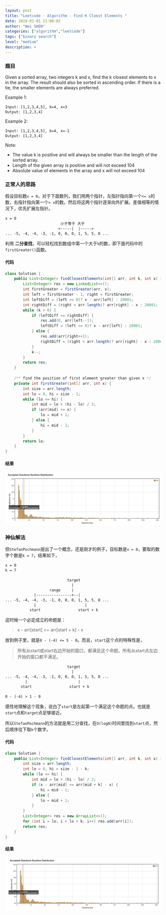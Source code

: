 ```yaml
---
layout: post
title: "Leetcode - Algorithm - Find K Cloest Elements "
date: 2019-01-01 21:00:02
author: "Wei SHEN"
categories: ["algorithm","leetcode"]
tags: ["binary search"]
level: "medium"
description: >
---
```


### 题目
Given a sorted array, two integers k and x, find the k closest elements to x in the array. The result should also be sorted in ascending order. If there is a tie, the smaller elements are always preferred.

Example 1:
```
Input: [1,2,3,4,5], k=4, x=3
Output: [1,2,3,4]
```

Example 2:
```
Input: [1,2,3,4,5], k=4, x=-1
Output: [1,2,3,4]
```

Note:
* The value k is positive and will always be smaller than the length of the sorted array.
* Length of the given array is positive and will not exceed 104
* Absolute value of elements in the array and x will not exceed 104

### 正常人的思路
假设目标数`x = 0`，对于下面数列，我们用两个指针，左指针指向第一个`<= x`的数，右指针指向第一个`> x`的数。然后将这两个指针逐渐向外扩展。差值相等的情况下，优先扩展左指针。
```
x = 0
                         小于等于 大于
                        <-----|  |----->
... -5, -4, -4, -3, -1, 0, 0, 0, 1, 5, 5, 8 ...
```

利用 **二分查找**，可以轻松找到数组中第一个大于`k`的数，即下面代码中的`firstGreater()`函数。

#### 代码
```java
class Solution {
    public List<Integer> findClosestElements(int[] arr, int k, int x) {
        List<Integer> res = new LinkedList<>();
        int firstGreater = firstGreater(arr, x);
        int left = firstGreater - 1, right = firstGreater;
        int leftDiff = (left >= 0)? x - arr[left] : 20001;
        int rightDiff = (right < arr.length)? arr[right] - x : 20001;
        while (k > 0) {
            if (leftDiff <= rightDiff) {
                res.add(0, arr[left--]);
                leftDiff = (left >= 0)? x - arr[left] : 20001;
            } else {
                res.add(arr[right++]);
                rightDiff = (right < arr.length)? arr[right] - x : 20001;
            }
            k--;
        }
        return res;
    }

    /** find the position of first element greater than given x */
    private int firstGreater(int[] arr, int x) {
        int size = arr.length;
        int lo = 0, hi = size - 1;
        while (lo <= hi) {
            int mid = lo + (hi - lo) / 2;
            if (arr[mid] <= x) {
                lo = mid + 1;
            } else {
                hi = mid - 1;
            }
        }
        return lo;
    }
}
```

#### 结果
![find-k-cloest-elements-1](/images/leetcode/find-k-cloest-elements-1.png)


### 神仙解法
但`StefanPochmann`提出了一个概念，还是刚才的例子，目标数是`x = 0`，要取的数字个数是`k = 7`，结果如下，
```
x = 0
k = 7

                            target
                              |
                    range     |
             |----------------+--|
... -5, -4, -4, -3, -1, 0, 0, 0, 1, 5, 5, 8 ...
             |                      |
           start                 start + k
```

这时候一个必定成立的命题是：
> x - arr[start] <= arr[start + k] - x

放到例子里，就是`0 - (-4) <= 5 - 0`。而且，`start`这个点的特殊性是，
> 所有从start或start右边开始的窗口，都满足这个命题。所有从start点左边开始的窗口都不满足。

```
                            target
                              |
... -5, -4, -4, -3, -1, 0, 0, 0, 1, 5, 5, 8 ...
         |                       |
       start                 start + k

0 - (-4) > 1 - 0
```

感性地理解这个现象，说白了`start`是左起第一个满足这个命题的点。也就是`start`点和`target`点足够接近。

所以`StefanPochmann`的方法就是用二分查找，在`O(logN)`时间里找到`start`点，然后顺序往下取`k`个数字。


#### 代码
```java
class Solution {
    public List<Integer> findClosestElements(int[] arr, int k, int x) {
        int size = arr.length;
        int lo = 0, hi = size - 1 - k;
        while (lo <= hi) {
            int mid = lo + (hi - lo) / 2;
            if (x - arr[mid] <= arr[mid + k] - x) {
                hi = mid - 1;
            } else {
                lo = mid + 1;
            }
        }
        List<Integer> res = new ArrayList<>();
        for (int i = lo; i < lo + k; i++) res.add(arr[i]);
        return res;
    }
}
```

#### 结果
![find-k-cloest-elements-2](/images/leetcode/find-k-cloest-elements-2.png)
